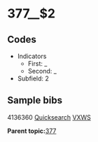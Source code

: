 # 377\_\_$2

## Codes

-   Indicators
    -   First: \_
    -   Second: \_
-   Subfield: 2

## Sample bibs

4136360 [Quicksearch](https://search.library.yale.edu/catalog/4136360) [VXWS](http://prodorbis.library.yale.edu:7014/vxws/GetHoldingsService?bibId=4136360)

**Parent topic:**[377](../../tags/377/377.md)

